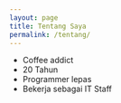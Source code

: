 ```yaml
---
layout: page
title: Tentang Saya
permalink: /tentang/
---
```


- Coffee addict
- 20 Tahun
- Programmer lepas
- Bekerja sebagai IT Staff